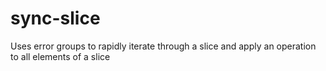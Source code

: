 # sync-slice
Uses error groups to rapidly iterate through a slice and apply an operation to all elements of a slice
